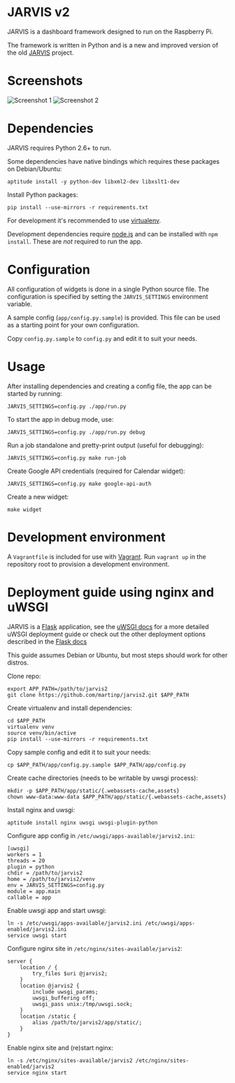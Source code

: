 JARVIS v2
=========
JARVIS is a dashboard framework designed to run on the Raspberry Pi.

The framework is written in Python and is a new and improved version of the old
[JARVIS](https://github.com/martinp/jarvis) project.

Screenshots
==========
![Screenshot 1](https://github.com/martinp/jarvis2/raw/master/public/jarvis2.png)
![Screenshot 2](https://github.com/martinp/jarvis2/raw/master/public/jarvis2_1.png)

Dependencies
============
JARVIS requires Python 2.6+ to run.

Some dependencies have native bindings which requires these packages on
Debian/Ubuntu:

    aptitude install -y python-dev libxml2-dev libxslt1-dev

Install Python packages:

    pip install --use-mirrors -r requirements.txt

For development it's recommended to use [virtualenv](http://www.virtualenv.org).

Development dependencies require [node.js](http://nodejs.org) and can be
installed with `npm install`. These are *not* required to run the app.

Configuration
=============
All configuration of widgets is done in a single Python source file. The
configuration is specified by setting the `JARVIS_SETTINGS` environment
variable.

A sample config (`app/config.py.sample`) is provided. This file can be used as a
starting point for your own configuration.

Copy `config.py.sample` to `config.py` and edit it to suit your needs.

Usage
=====
After installing dependencies and creating a config file, the app can be started
by running:

    JARVIS_SETTINGS=config.py ./app/run.py

To start the app in debug mode, use:

    JARVIS_SETTINGS=config.py ./app/run.py debug

Run a job standalone and pretty-print output (useful for debugging):

    JARVIS_SETTINGS=config.py make run-job

Create Google API credentials (required for Calendar widget):

    JARVIS_SETTINGS=config.py make google-api-auth

Create a new widget:

    make widget

Development environment
=======================
A `Vagrantfile` is included for use with [Vagrant](http://www.vagrantup.com).
Run `vagrant up` in the repository root to provision a development environment.

Deployment guide using nginx and uWSGI
======================================
JARVIS is a [Flask](http://flask.pocoo.org) application, see the
[uWSGI docs](http://uwsgi-docs.readthedocs.org/en/latest/WSGIquickstart.html)
for a more detailed uWSGI deployment guide or check out the other deployment
options described in the [Flask docs](http://flask.pocoo.org/docs/deploying)

This guide assumes Debian or Ubuntu, but most steps should work for other
distros.

Clone repo:

    export APP_PATH=/path/to/jarvis2
    git clone https://github.com/martinp/jarvis2.git $APP_PATH

Create virtualenv and install dependencies:

    cd $APP_PATH
    virtualenv venv
    source venv/bin/active
    pip install --use-mirrors -r requirements.txt

Copy sample config and edit it to suit your needs:

    cp $APP_PATH/app/config.py.sample $APP_PATH/app/config.py

Create cache directories (needs to be writable by uwsgi process):

    mkdir -p $APP_PATH/app/static/{.webassets-cache,assets}
    chown www-data:www-data $APP_PATH/app/static/{.webassets-cache,assets}

Install nginx and uwsgi:

    aptitude install nginx uwsgi uwsgi-plugin-python

Configure app config in `/etc/uwsgi/apps-available/jarvis2.ini`:

    [uwsgi]
    workers = 1
    threads = 20
    plugin = python
    chdir = /path/to/jarvis2
    home = /path/to/jarvis2/venv
    env = JARVIS_SETTINGS=config.py
    module = app.main
    callable = app

Enable uwsgi app and start uwsgi:

    ln -s /etc/uwsgi/apps-available/jarvis2.ini /etc/uwsgi/apps-enabled/jarvis2.ini
    service uwsgi start

Configure nginx site in `/etc/nginx/sites-available/jarvis2`:

    server {
        location / {
            try_files $uri @jarvis2;
        }
        location @jarvis2 {
            include uwsgi_params;
            uwsgi_buffering off;
            uwsgi_pass unix:/tmp/uwsgi.sock;
        }
        location /static {
            alias /path/to/jarvis2/app/static/;
        }
    }

Enable nginx site and (re)start nginx:

    ln -s /etc/nginx/sites-available/jarvis2 /etc/nginx/sites-enabled/jarvis2
    service nginx start
